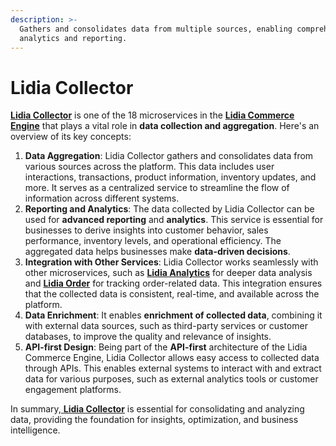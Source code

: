 ```yaml
---
description: >-
  Gathers and consolidates data from multiple sources, enabling comprehensive
  analytics and reporting.
---
```


# Lidia Collector

[**Lidia Collector**](https://dev.lidiacommerce.com/#a8a612e2-9be0-44ff-89fe-f71332027db5) is one of the 18 microservices in the [**Lidia Commerce Engine**](../../products/lidia-commerce-engine/) that plays a vital role in **data collection and aggregation**. Here's an overview of its key concepts:

1. **Data Aggregation**: Lidia Collector gathers and consolidates data from various sources across the platform. This data includes user interactions, transactions, product information, inventory updates, and more. It serves as a centralized service to streamline the flow of information across different systems.
2. **Reporting and Analytics**: The data collected by Lidia Collector can be used for **advanced reporting** and **analytics**. This service is essential for businesses to derive insights into customer behavior, sales performance, inventory levels, and operational efficiency. The aggregated data helps businesses make **data-driven decisions**.
3. **Integration with Other Services**: Lidia Collector works seamlessly with other microservices, such as [**Lidia Analytics**](lidia-analytics.md) for deeper data analysis and [**Lidia Order**](https://dev.lidiacommerce.com/#79ba0e4b-5257-47eb-9f06-24ee52efbdfd) for tracking order-related data. This integration ensures that the collected data is consistent, real-time, and available across the platform.
4. **Data Enrichment**: It enables **enrichment of collected data**, combining it with external data sources, such as third-party services or customer databases, to improve the quality and relevance of insights.
5. **API-first Design**: Being part of the **API-first** architecture of the Lidia Commerce Engine, Lidia Collector allows easy access to collected data through APIs. This enables external systems to interact with and extract data for various purposes, such as external analytics tools or customer engagement platforms.

In summary,[ **Lidia Collector**](https://dev.lidiacommerce.com/#a8a612e2-9be0-44ff-89fe-f71332027db5) is essential for consolidating and analyzing data, providing the foundation for insights, optimization, and business intelligence​​.
